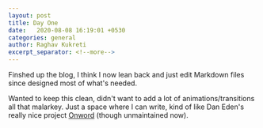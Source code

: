 ```yaml
---
layout: post
title: Day One
date:   2020-08-08 16:19:01 +0530
categories: general
author: Raghav Kukreti
excerpt_separator: <!--more-->
---
```


Finshed up the blog, I think I now lean back and just edit Markdown files since designed most of what's needed.
<!--more-->

Wanted to keep this clean, didn't want to add a lot of animations/transitions all that malarkey. Just a space where I can write, kind of like Dan Eden's really nice project [Onword](https://onword.co/) (though unmaintained now).